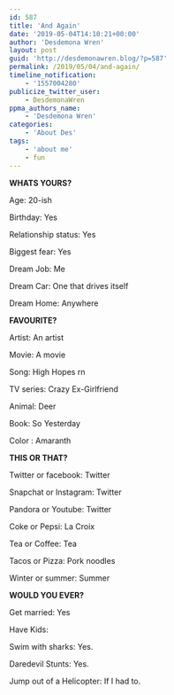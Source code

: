 ```yaml
---
id: 587
title: 'And Again'
date: '2019-05-04T14:10:21+00:00'
author: 'Desdemona Wren'
layout: post
guid: 'http://desdemonawren.blog/?p=587'
permalink: /2019/05/04/and-again/
timeline_notification:
    - '1557004280'
publicize_twitter_user:
    - DesdemonaWren
ppma_authors_name:
    - 'Desdemona Wren'
categories:
    - 'About Des'
tags:
    - 'about me'
    - fun
---
```


**WHATS YOURS?**

Age: 20-ish

Birthday: Yes

Relationship status: Yes

Biggest fear: Yes

Dream Job: Me

Dream Car: One that drives itself

Dream Home: Anywhere

**FAVOURITE?**

Artist: An artist

Movie: A movie

Song: High Hopes rn

TV series: Crazy Ex-Girlfriend

Animal: Deer

Book: So Yesterday

Color : Amaranth

**THIS OR THAT?**

Twitter or facebook: Twitter

Snapchat or Instagram: Twitter

Pandora or Youtube: Twitter

Coke or Pepsi: La Croix

Tea or Coffee: Tea

Tacos or Pizza: Pork noodles

Winter or summer: Summer

**WOULD YOU EVER?**

Get married: Yes

Have Kids:

Swim with sharks: Yes.

Daredevil Stunts: Yes.

Jump out of a Helicopter: If I had to.